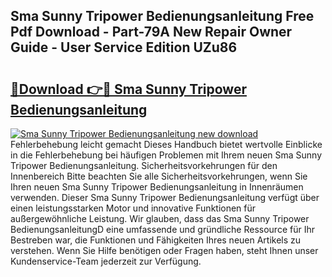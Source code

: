 ## Sma Sunny Tripower Bedienungsanleitung Free Pdf Download - Part-79A New Repair Owner Guide - User Service Edition UZu86

# <h2><a href="http://df0nnd.blite.top/?on=Sma+Sunny+Tripower+Bedienungsanleitung">🔗Download 👉🔴 Sma Sunny Tripower Bedienungsanleitung</a></h2>

[![Sma Sunny Tripower Bedienungsanleitung new download](https://i.imgur.com/lujVjoI.png)](http://df0nnd.blite.top/?on=Sma+Sunny+Tripower+Bedienungsanleitung)
Fehlerbehebung leicht gemacht Dieses Handbuch bietet wertvolle Einblicke in die Fehlerbehebung bei häufigen Problemen mit Ihrem neuen Sma Sunny Tripower Bedienungsanleitung. Sicherheitsvorkehrungen für den Innenbereich Bitte beachten Sie alle Sicherheitsvorkehrungen, wenn Sie Ihren neuen Sma Sunny Tripower Bedienungsanleitung in Innenräumen verwenden. Dieser Sma Sunny Tripower Bedienungsanleitung verfügt über einen leistungsstarken Motor und innovative Funktionen für außergewöhnliche Leistung. Wir glauben, dass das Sma Sunny Tripower BedienungsanleitungD eine umfassende und gründliche Ressource für Ihr Bestreben war, die Funktionen und Fähigkeiten Ihres neuen Artikels zu verstehen. Wenn Sie Hilfe benötigen oder Fragen haben, steht Ihnen unser Kundenservice-Team jederzeit zur Verfügung.
